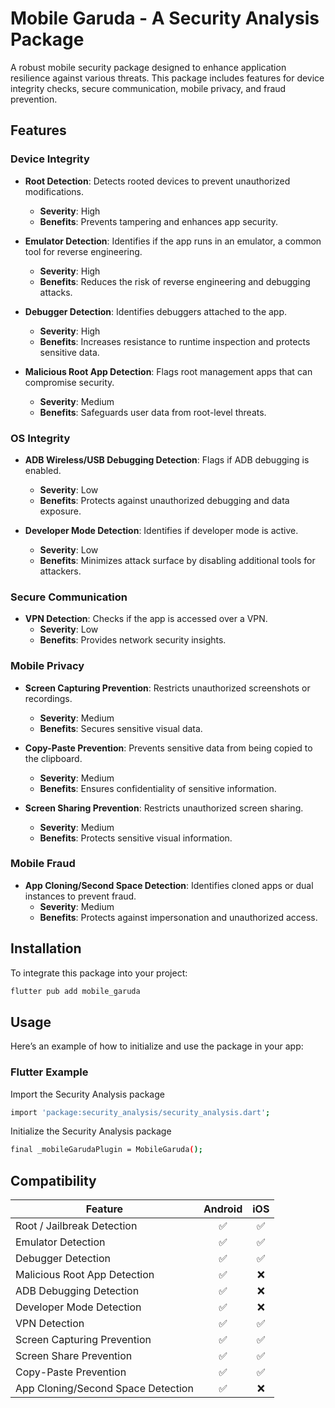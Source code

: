 # Mobile Garuda - A Security Analysis Package

A robust mobile security package designed to enhance application resilience against various threats. This package includes features for device integrity checks, secure communication, mobile privacy, and fraud prevention.

## Features

### Device Integrity
- **Root Detection**: Detects rooted devices to prevent unauthorized modifications.
    - **Severity**: High
    - **Benefits**: Prevents tampering and enhances app security.

- **Emulator Detection**: Identifies if the app runs in an emulator, a common tool for reverse engineering.
    - **Severity**: High
    - **Benefits**: Reduces the risk of reverse engineering and debugging attacks.

- **Debugger Detection**: Identifies debuggers attached to the app.
    - **Severity**: High
    - **Benefits**: Increases resistance to runtime inspection and protects sensitive data.

- **Malicious Root App Detection**: Flags root management apps that can compromise security.
    - **Severity**: Medium
    - **Benefits**: Safeguards user data from root-level threats.

### OS Integrity
- **ADB Wireless/USB Debugging Detection**: Flags if ADB debugging is enabled.
    - **Severity**: Low
    - **Benefits**: Protects against unauthorized debugging and data exposure.

- **Developer Mode Detection**: Identifies if developer mode is active.
    - **Severity**: Low
    - **Benefits**: Minimizes attack surface by disabling additional tools for attackers.

### Secure Communication
- **VPN Detection**: Checks if the app is accessed over a VPN.
    - **Severity**: Low
    - **Benefits**: Provides network security insights.

### Mobile Privacy
- **Screen Capturing Prevention**: Restricts unauthorized screenshots or recordings.
    - **Severity**: Medium
    - **Benefits**: Secures sensitive visual data.

- **Copy-Paste Prevention**: Prevents sensitive data from being copied to the clipboard.
    - **Severity**: Medium
    - **Benefits**: Ensures confidentiality of sensitive information.

- **Screen Sharing Prevention**: Restricts unauthorized screen sharing.
    - **Severity**: Medium
    - **Benefits**: Protects sensitive visual information.

### Mobile Fraud
- **App Cloning/Second Space Detection**: Identifies cloned apps or dual instances to prevent fraud.
    - **Severity**: Medium
    - **Benefits**: Protects against impersonation and unauthorized access.

## Installation

To integrate this package into your project:

```bash
flutter pub add mobile_garuda
```

## Usage

Here’s an example of how to initialize and use the package in your app:

### Flutter Example

Import the Security Analysis package
```bash
import 'package:security_analysis/security_analysis.dart';
```

Initialize the Security Analysis package
```bash
final _mobileGarudaPlugin = MobileGaruda();
```

## Compatibility

| Feature                             | Android | iOS  | 
| ----------------------------------- | :-----: | :--: | 
| Root / Jailbreak Detection          |   ✅    |   ✅  | 
| Emulator Detection                  |   ✅    |   ✅  | 
| Debugger Detection                  |   ✅    |   ✅  | 
| Malicious Root App Detection        |   ✅    |   ❌  | 
| ADB Debugging Detection             |   ✅    |   ❌  | 
| Developer Mode Detection            |   ✅    |   ❌  | 
| VPN Detection                       |   ✅    |   ✅  | 
| Screen Capturing Prevention         |   ✅    |   ✅  | 
| Screen Share Prevention             |   ✅    |   ✅  | 
| Copy-Paste Prevention               |   ✅    |   ✅  | 
| App Cloning/Second Space Detection  |   ✅    |   ❌  | 


